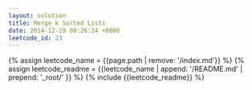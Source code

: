 ```yaml
---
layout: solution
title: Merge k Sorted Lists
date: 2014-12-29 00:26:24 +0800
leetcode_id: 23
---
```

{% assign leetcode_name = {{page.path | remove: '/index.md'}}  %}
{% assign leetcode_readme = {{leetcode_name | append: '/README.md' | prepend: '_root/' }}  %}
{% include {{leetcode_readme}} %}
